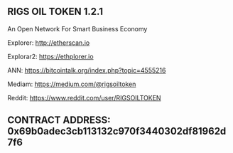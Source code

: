 ## RIGS OIL TOKEN 1.2.1
An Open Network For Smart Business Economy

Explorer: http://etherscan.io

Explorar2: https://ethplorer.io

ANN: https://bitcointalk.org/index.php?topic=4555216

Mediam: https://medium.com/@rigsoiltoken

Reddit: https://www.reddit.com/user/RIGSOILTOKEN

## CONTRACT ADDRESS: 0x69b0adec3cb113132c970f3440302df81962d7f6
